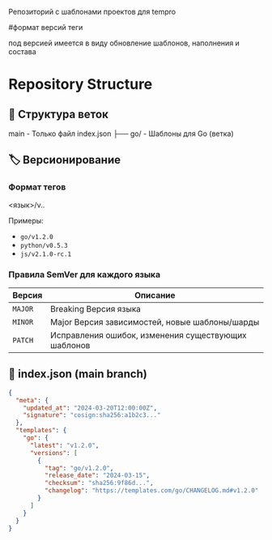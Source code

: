 Репозиторий с шаблонами проектов для tempro

#формат версий
теги 

под версией имеется в виду обновление шаблонов, наполнения и состава

# Repository Structure

## 🌿 Структура веток
main - Только файл index.json
├── go/ - Шаблоны для Go (ветка)

## 🏷 Версионирование

### Формат тегов
<язык>/v<MAJOR>.<MINOR>.<PATCH>

Примеры:
- `go/v1.2.0`
- `python/v0.5.3`
- `js/v2.1.0-rc.1`

### Правила SemVer для каждого языка
| Версия    | Описание                          |
|-----------|-----------------------------------|
| `MAJOR`   | Breaking Версия языка                 |
| `MINOR`   | Major Версия зависимостей, новые шаблоны/шарды            |
| `PATCH`   | Исправления ошибок, изменения существующих шаблонов                |

## 📄 index.json (main branch)
```json
{
  "meta": {
    "updated_at": "2024-03-20T12:00:00Z",
    "signature": "cosign:sha256:a1b2c3..."
  },
  "templates": {
    "go": {
      "latest": "v1.2.0",
      "versions": [
        {
          "tag": "go/v1.2.0",
          "release_date": "2024-03-15",
          "checksum": "sha256:9f86d...",
          "changelog": "https://templates.com/go/CHANGELOG.md#v1.2.0"
        }
      ]
    }
  }
}
```
